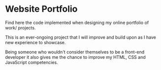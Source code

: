 # Website Portfolio

Find here the code implemented when designing my online portfolio of work/ projects.

This is an ever-ongoing project that I will improve and build upon as I have new experience to showcase.

Being someone who wouldn't consider themselves to be a front-end developer it also gives me the chance to improve my HTML, CSS and JavaScript competencies.
